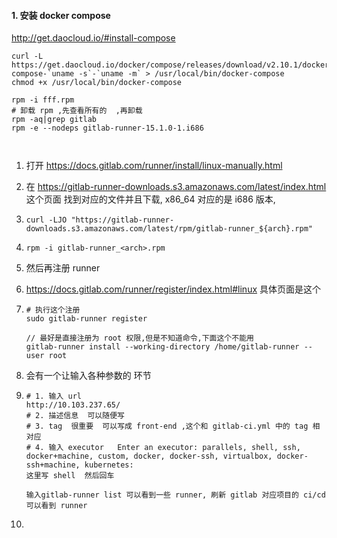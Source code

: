 #### 1. 安装 docker compose 

http://get.daocloud.io/#install-compose

```
curl -L https://get.daocloud.io/docker/compose/releases/download/v2.10.1/docker-compose-`uname -s`-`uname -m` > /usr/local/bin/docker-compose
chmod +x /usr/local/bin/docker-compose
```







```shell
rpm -i fff.rpm
# 卸载 rpm ,先查看所有的  ,再卸载
rpm -aq|grep gitlab    
rpm -e --nodeps gitlab-runner-15.1.0-1.i686    



```

1. 打开    https://docs.gitlab.com/runner/install/linux-manually.html    

2. 在 https://gitlab-runner-downloads.s3.amazonaws.com/latest/index.html   这个页面 找到对应的文件并且下载, x86_64 对应的是 i686 版本,   

3. ```
   curl -LJO "https://gitlab-runner-downloads.s3.amazonaws.com/latest/rpm/gitlab-runner_${arch}.rpm"
   ```

4. ```shell
   rpm -i gitlab-runner_<arch>.rpm
   ```

5. 然后再注册 runner

6. https://docs.gitlab.com/runner/register/index.html#linux  具体页面是这个 

7. ```shell
   # 执行这个注册
   sudo gitlab-runner register  
   
   // 最好是直接注册为 root 权限,但是不知道命令,下面这个不能用
   gitlab-runner install --working-directory /home/gitlab-runner --user root
   ```

   

8. 会有一个让输入各种参数的 环节    

9. ```shell
   # 1. 输入 url
   http://10.103.237.65/
   # 2. 描述信息  可以随便写
   # 3. tag  很重要  可以写成 front-end ,这个和 gitlab-ci.yml 中的 tag 相对应  
   # 4. 输入 executor   Enter an executor: parallels, shell, ssh, docker+machine, custom, docker, docker-ssh, virtualbox, docker-ssh+machine, kubernetes:  
   这里写 shell  然后回车 
   
   输入gitlab-runner list 可以看到一些 runner, 刷新 gitlab 对应项目的 ci/cd 可以看到 runner
   ```

10. 